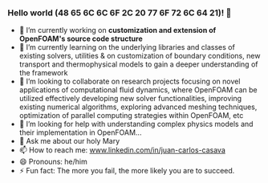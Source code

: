 ### Hello world (48 65 6C 6C 6F 2C 20 77 6F 72 6C 64 21)! 👋


- 🔭 I’m currently working on **customization and extension of OpenFOAM's source code structure**
- 🌱 I’m currently learning on the underlying libraries and classes of existing solvers, utilities & on customization of boundary conditions, new transport and thermophysical models to gain a deeper understanding of the framework
- 👯 I’m looking to collaborate on research projects focusing on novel applications of computational fluid dynamics, where OpenFOAM can be utilized effectively developing new solver functionalities, improving existing numerical algorithms, exploring advanced meshing techniques, optimization of parallel computing strategies within OpenFOAM, etc
- 🤔 I’m looking for help with understanding complex physics models and their implementation in OpenFOAM...
- 💬 Ask me about our holy Mary
- 📫 How to reach me: www.linkedin.com/in/juan-carlos-casava
- 😄 Pronouns: he/him 
- ⚡ Fun fact: The more you fail, the more likely you are to succeed.

